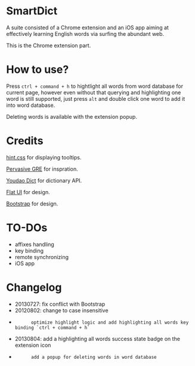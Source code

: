 SmartDict
=========

A suite consisted of a Chrome extension and an iOS app aiming at effectively learning English words via surfing the abundant web.

This is the Chrome extension part.

How to use?
===========

Press `ctrl + command + h` to hightlight all words from word database for current page, however even without that querying and highlighting one word is still supported, just press `alt` and double click one word to add it into word database.

Deleting words is available with the extension popup.

Credits
=======

[hint.css](https://github.com/chinchang/hint.css) for displaying tooltips.

[Pervasive GRE](https://github.com/yiransheng/Pervasive-GRE) for inspration.

[Youdao Dict](http://dict.youdao.com) for dictionary API.

[Flat UI](http://designmodo.github.io/Flat-UI/) for design.

[Bootstrap](http://getbootstrap.com/) for design.

TO-DOs
======

- affixes handling
- key binding
- remote synchronizing
- iOS app

Changelog
=========

- 20130727: fix conflict with Bootstrap
- 20120802: change to case insensitive
-			optimize highlight logic and add highlighting all words key binding `ctrl + command + h`
- 20130804: add a highlighting all words success state badge on the extension icon
-			add a popup for deleting words in word database